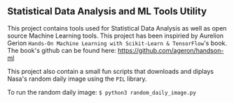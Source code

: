 ## Statistical Data Analysis and ML Tools Utility

This project contains tools used for Statistical Data Analysis as well as open source Machine Learning tools.
This project has been inspiried by Aurelion Gerion `Hands-On Machine Learning with Scikit-Learn & TensorFlow`'s book. The book's github can be found here: https://github.com/ageron/handson-ml

This project also contain a small fun scripts that downloads and diplays Nasa's random daily image using the `PIL` library.

To run the random daily image: `$ python3 random_daily_image.py`
